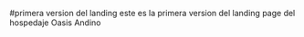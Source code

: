 #primera version del landing
este es la primera version del landing page del hospedaje Oasis Andino
